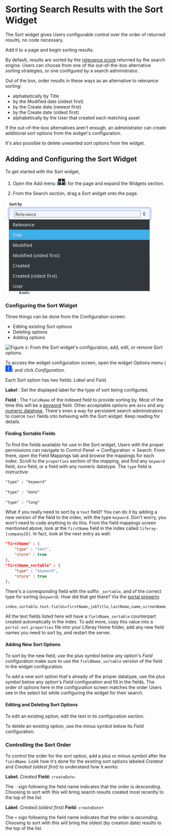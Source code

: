 # Sorting Search Results with the Sort Widget

The Sort widget gives Users configurable control over the order of returned
results, no code necessary.

Add it to a page and begin sorting results.

By default, results are sorted by the [relevance
score](https://www.elastic.co/guide/en/elasticsearch/guide/master/scoring-theory.html)
returned by the search engine. Users can choose from one of the out-of-the-box
alternative sorting strategies, or one configured by a search administrator. 

Out of the box, order results in these ways as an alternative to relevance
sorting:

- alphabetically by Title
- by the Modified date (oldest first)
- by the Create date (newest first)
- by the Create date (oldest first)
- alphabetically by the User that created each matching asset

If the out-of-the-box alternatives aren't enough, an administrator can
create additional sort options from the widget's configuration.

It's also possible to delete unwanted sort options from the widget.

## Adding and Configuring the Sort Widget

To get started with the Sort widget,

1. Open the Add menu (![Add](../../images/icon-add-widget.png)) for the page and
   expand the Widgets section.

2.  From the Search section, drag a Sort widget onto the page.

![Figure x: Users can re-order search results with the Sort widget.](../../images/search-sort.png)

### Configuring the Sort Widget

Three things can be done from the Configuration screen:

- Editing existing Sort options
- Deleting options
- Adding options

![Figure x: From the Sort widget's configuration, add, edit, or remove Sort
options.](../../images/search-sort-configuration.png)

To access the widget configuration screen, open the widget Options menu
(![Options](../../images/icon-app-options.png)) and click _Configuration_.

Each Sort option has two fields: _Label_ and _Field_.

**Label**
: Set the displayed label for the type of sort being configured.

**Field**
: The `fieldName` of the indexed field to provide sorting by. Most of the time
this will be a
[keyword](https://www.elastic.co/guide/en/elasticsearch/reference/6.5/keyword.html)
field. Other acceptable options are `date` and any [numeric
datatype](https://www.elastic.co/guide/en/elasticsearch/reference/6.5/number.html).
There's even a way for persistent search administrators to coerce `text` fields
into behaving with the Sort widget. Keep reading for details.

#### Finding Sortable Fields

To find the fields available for use in the Sort widget, Users with the proper
permissions can navigate to Control Panel &rarr; Configuration &rarr; Search.
From there, open the Field Mappings tab and browse the mappings for each index.
Scroll to the `properties` section of the mapping, and find any `keyword` field,
`date` field, or a field with any numeric datatype. The `type` field is
instructive:
 
    "type" : "keyword"

    "type" : "date"

    "type" : "long"

What if you really need to sort by a `text` field? You can do it by adding a new
version of the field to the index, with the type `keyword`. Don't worry, you
won't need to code anything to do this. From the field mappings screen mentioned
above, look at the `firstName` field in the index called `liferay-[companyID]`.
In fact, look at the next entry as well:

```json
"firstName" : {
    "type" : "text",
    "store" : true
},
"firstName_sortable" : {
    "type" : "keyword",
    "store" : true
},
```

There's a corresponding field with the suffix `_sortable`, and of the correct
type for sorting (`keyword`). How did that get there? Via the [portal
property](https://docs.liferay.com/portal/7.2-latest/propertiesdoc/portal.properties.html#Lucene%20Search) 

```property
index.sortable.text.fields=firstName,jobTitle,lastName,name,screenName,title
```

All the text fields listed here will have a `fieldName_sortable` counterpart
created automatically in the index. To add more, copy this value into a
`portal-ext.properties` file into your Liferay Home folder, add any new field
names you need to sort by, and restart the server.

#### Adding New Sort Options

To sort by the new field, use the plus symbol below any option's _Field_
configuration make sure to use the `fieldName_sortable` version of the field in
the widget configuration. 

To add a new sort option that's already of the proper datatype, use the plus
symbol below any option's _Field_ configuration and fill in the fields. The
order of options here in the configuration screen matches the order Users see in
the select list while configuring the widget for their search.

#### Editing and Deleting Sort Options

To edit an existing option, edit the text in its configuration section.

To delete an existing option, use the minus symbol below its _Field_
configuration.

### Controlling the Sort Order

To control the order for the sort option, add a plus or minus symbol after the
`fieldName`. Look how it's done for the existing sort options labeled _Created_
and _Created (oldest first)_ to understand how it works:

**Label:** _Created_
**Field:** `createDate-`

The `-` sign following the field name indicates that the order is _descending_.
Choosing to sort with this will bring search results created most recently to
the top of the list.

**Label:** _Created (oldest first)_
**Field:** `createDate+`

The `+` sign following the field name indicates that the order is _ascending_.
Choosing to sort with this will bring the oldest (by creation date) results to
the top of the list.
